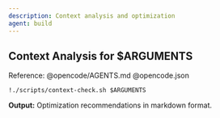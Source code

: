 ```yaml
---
description: Context analysis and optimization
agent: build
---
```


## Context Analysis for $ARGUMENTS

Reference: @opencode/AGENTS.md @opencode.json

`!./scripts/context-check.sh $ARGUMENTS`

**Output:** Optimization recommendations in markdown format.